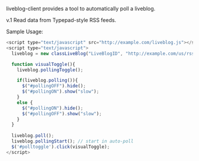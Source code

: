 liveblog-client provides a tool to automatically poll a liveblog.

v.1 Read data from Typepad-style RSS feeds.

Sample Usage:

```javascript
<script type="text/javascript" src="http://example.com/liveblog.js"></script>
<script type="text/javascript">
  liveblog = new classLiveBlog("LiveBlogID", "http://example.com/us/rss.xml");

  function visualToggle(){
    liveblog.pollingToggle();

    if(liveblog.polling()){
      $("#pollingOFF").hide();
      $("#pollingON").show("slow");
    }
    else {
      $("#pollingON").hide();
      $("#pollingOFF").show("slow");
    }
  }
			
  liveblog.poll();
  liveblog.pollingStart(); // start in auto-poll
  $('#polltoggle').click(visualToggle);
</script>
```
